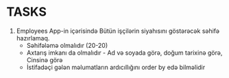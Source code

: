 # TASKS

1. Employees App-in içərisində Bütün işçilərin siyahısını göstərəcək səhifə hazırlamaq.
    - Səhifələmə olmalıdır (20-20)
    - Axtarış imkanı da olmalıdır - Ad və soyada görə, doğum tarixinə görə, Cinsinə görə
    - İstifadəçi gələn məlumatların ardıcıllığını order by edə bilməlidir